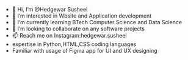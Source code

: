 - 👋 Hi, I’m @Hedgewar Susheel
- 👀 I’m interested in Wbsite and Application development
- 🌱 I’m currently learning BTech Computer Science and Data Science
- 💞️ I’m looking to collaborate on any software projects
- 📫 Reach me on Instagram:hedgewar.susheel 
- expertise in Python,HTML,CSS coding languages
- Familiar with usage of Figma app for UI and UX designing
